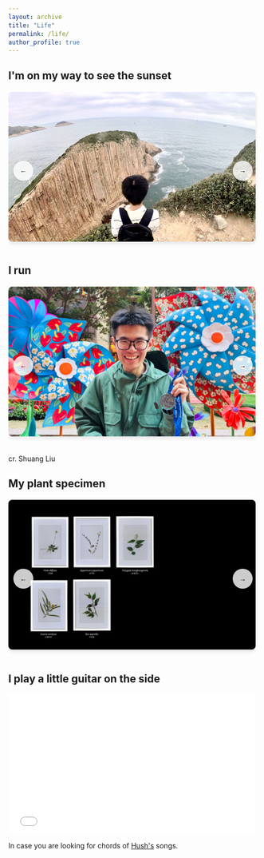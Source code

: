 ```yaml
---
layout: archive
title: "Life"
permalink: /life/
author_profile: true
---
```



<style>
.album-container {
    position: relative;
    max-width: 500px; 
    margin: 20px 0;  
    padding: 0;  
    overflow: hidden;
}

.album-carousel {
    display: flex;
    position: relative;
    transition: transform 0.5s ease-in-out;
    height: 300px;
}

.album-slide {
    min-width: 100%;
    display: none;
    justify-content: flex-start; 
    align-items: center;
}

.album-slide.active {
    display: flex;
}

.album-slide img {
    height: 300px;
    width: 496px;
    object-fit: cover;
    border-radius: 8px;
    box-shadow: 0 4px 8px rgba(0,0,0,0.1);
}

.scroll-btn {
    position: absolute;
    top: 50%;
    transform: translateY(-50%);
    background: rgba(255, 255, 255, 0.8);
    border: none;
    border-radius: 50%;
    width: 40px;
    height: 40px;
    cursor: pointer;
    display: flex;
    align-items: center;
    justify-content: center;
    box-shadow: 0 2px 4px rgba(0,0,0,0.1);
    z-index: 2;
    transition: background-color 0.3s;
}

.scroll-btn:hover {
    background: rgba(255, 255, 255, 0.9);
}

.scroll-btn.left {
    left: 10px; 
}

.scroll-btn.right {
    right: 10px; 
}

.dots-container {
    display: flex;
    justify-content: center;
    gap: 8px;
    margin-top: 16px;
}

.dot {
    width: 8px;
    height: 8px;
    border-radius: 50%;
    background: rgba(0, 0, 0, 0.2);
    cursor: pointer;
    transition: background-color 0.3s;
}

.dot.active {
    background: rgba(0, 0, 0, 0.6);
}

@media (max-width: 768px) {
    .album-container {
        max-width: 100%;
    }
    
    .album-slide img {
        width: 100%;
        height: 300px;
    }
    
    .album-carousel {
        height: 300px;
    }
}
</style>
## I'm on my way to see the sunset

<div class="album-container">
    <button class="scroll-btn left">←</button>
    <div class="album-carousel">
        <div class="album-slide active">
            <img src="/images/Life/20231112.jpg" alt="Po Pin Chau"/>
        </div>
        <div class="album-slide">
            <img src="/images/Life/20231021.jpg" alt="Lantau"/>
        </div>
        <div class="album-slide">
            <img src="/images/Life/HighWest.jpg" alt="HighWest"/>
        </div>
        <div class="album-slide">
            <img src="/images/Life/YuKwai.jpg" alt="YuKwai"/>
        </div>
    </div>
    <button class="scroll-btn right">→</button>
    <div class="dots-container"></div>
</div>

## I run

<div class="album-container">
    <button class="scroll-btn left">←</button>
    <div class="album-carousel">
        <div class="album-slide active">
            <img src="/images/Life/20250209.jpg" alt="Marathon"/>
        </div>
    </div>
    <button class="scroll-btn right">→</button>
    <div class="dots-container"></div>
</div>

cr. Shuang Liu

## My plant specimen

<div class="album-container">
    <button class="scroll-btn left">←</button>
    <div class="album-carousel">
        <div class="album-slide active">
            <img src="/images/Life/Specimen.jpg" alt="specimen"/>
        </div>
    </div>
    <button class="scroll-btn right">→</button>
    <div class="dots-container"></div>
</div>

<script>
document.addEventListener('DOMContentLoaded', () => {
    document.querySelectorAll('.album-container').forEach(initCarousel);
});

function initCarousel(container) {
    const carousel = container.querySelector('.album-carousel');
    const slides = container.querySelectorAll('.album-slide');
    const prevBtn = container.querySelector('.scroll-btn.left');
    const nextBtn = container.querySelector('.scroll-btn.right');
    const dotsContainer = container.querySelector('.dots-container');
    let currentIndex = 0;

    // Create dots
    slides.forEach((_, index) => {
        const dot = document.createElement('div');
        dot.className = 'dot' + (index === 0 ? ' active' : '');
        dot.addEventListener('click', () => goToSlide(index));
        dotsContainer.appendChild(dot);
    });

    // Navigation functions
    function goToSlide(index) {
        currentIndex = (index + slides.length) % slides.length;
        updateCarousel();
    }

    function updateCarousel() {
        slides.forEach((slide, i) => {
            slide.classList.toggle('active', i === currentIndex);
        });
        
        dotsContainer.querySelectorAll('.dot').forEach((dot, i) => {
            dot.classList.toggle('active', i === currentIndex);
        });

        prevBtn.style.display = currentIndex === 0 ? 'none' : 'flex';
        nextBtn.style.display = currentIndex === slides.length - 1 ? 'none' : 'flex';
    }

    // Event listeners
    prevBtn.addEventListener('click', () => goToSlide(currentIndex - 1));
    nextBtn.addEventListener('click', () => goToSlide(currentIndex + 1));

    // Initial setup
    updateCarousel();
}

</script>

## I play a little guitar on the side

<iframe 
    src="//player.bilibili.com/player.html?aid=594319669&bvid=BV1Cq4y1x7bz&cid=516951734&p=1" 
    scrolling="no" 
    border="0" 
    frameborder="no" 
    framespacing="0" 
    allowfullscreen="true"
    style="width: 496px; height: 279px;">
</iframe>

In case you are looking for chords of [Hush's](https://yilun595.github.io/GuitarChords/GuitarChord_Hush.pdf) songs.